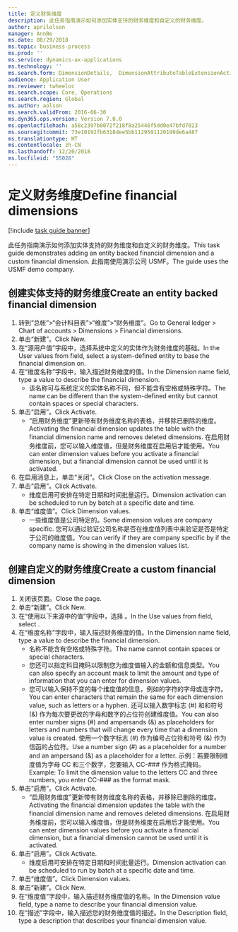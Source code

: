 ```yaml
---
title: 定义财务维度
description: 此任务指南演示如何添加实体支持的财务维度和自定义的财务维度。
author: aprilolson
manager: AnnBe
ms.date: 08/29/2018
ms.topic: business-process
ms.prod: ''
ms.service: dynamics-ax-applications
ms.technology: ''
ms.search.form: DimensionDetails,  DimensionAttributeTableExtensionActivate, DimensionValueDetails
audience: Application User
ms.reviewer: twheeloc
ms.search.scope: Core, Operations
ms.search.region: Global
ms.author: aolson
ms.search.validFrom: 2016-06-30
ms.dyn365.ops.version: Version 7.0.0
ms.openlocfilehash: a58c2397b0072f218f8a25446f5dd0e47bfd7023
ms.sourcegitcommit: 73e10192fb6318dee5bb1129591120199de6a487
ms.translationtype: HT
ms.contentlocale: zh-CN
ms.lasthandoff: 12/20/2018
ms.locfileid: "55028"
---
```

# <a name="define-financial-dimensions"></a><span data-ttu-id="3474f-103">定义财务维度</span><span class="sxs-lookup"><span data-stu-id="3474f-103">Define financial dimensions</span></span>

[!include [task guide banner](../../includes/task-guide-banner.md)]

<span data-ttu-id="3474f-104">此任务指南演示如何添加实体支持的财务维度和自定义的财务维度。</span><span class="sxs-lookup"><span data-stu-id="3474f-104">This task guide demonstrates adding an entity backed financial dimension and a custom financial dimension.</span></span>  <span data-ttu-id="3474f-105">此指南使用演示公司 USMF。</span><span class="sxs-lookup"><span data-stu-id="3474f-105">The guide uses the USMF demo company.</span></span>


## <a name="create-an-entity-backed-financial-dimension"></a><span data-ttu-id="3474f-106">创建实体支持的财务维度</span><span class="sxs-lookup"><span data-stu-id="3474f-106">Create an entity backed financial dimension</span></span>
1. <span data-ttu-id="3474f-107">转到“总帐”>“会计科目表”>“维度”>“财务维度”。</span><span class="sxs-lookup"><span data-stu-id="3474f-107">Go to General ledger > Chart of accounts > Dimensions > Financial dimensions.</span></span>
2. <span data-ttu-id="3474f-108">单击“新建”。</span><span class="sxs-lookup"><span data-stu-id="3474f-108">Click New.</span></span>
3. <span data-ttu-id="3474f-109">在“源用户值”字段中，选择系统中定义的实体作为财务维度的基础。</span><span class="sxs-lookup"><span data-stu-id="3474f-109">In the User values from field, select a system-defined entity to base the financial dimension on.</span></span> 
4. <span data-ttu-id="3474f-110">在“维度名称”字段中，输入描述财务维度的值。</span><span class="sxs-lookup"><span data-stu-id="3474f-110">In the Dimension name field, type a value to describe the financial dimension.</span></span>
    * <span data-ttu-id="3474f-111">该名称可与系统定义的实体名称不同，但不能含有空格或特殊字符。</span><span class="sxs-lookup"><span data-stu-id="3474f-111">The name can be different than the system-defined entity but cannot contain spaces or special characters.</span></span>  
5. <span data-ttu-id="3474f-112">单击“启用”。</span><span class="sxs-lookup"><span data-stu-id="3474f-112">Click Activate.</span></span>
    * <span data-ttu-id="3474f-113">“启用财务维度”更新带有财务维度名称的表格，并移除已删除的维度。</span><span class="sxs-lookup"><span data-stu-id="3474f-113">Activating the financial dimension updates the table with the financial dimension name and removes deleted dimensions.</span></span> <span data-ttu-id="3474f-114">在启用财务维度前，您可以输入维度值，但是财务维度在启用后才能使用。</span><span class="sxs-lookup"><span data-stu-id="3474f-114">You can enter dimension values before you activate a financial dimension, but a financial dimension cannot be used until it is activated.</span></span>  
6. <span data-ttu-id="3474f-115">在启用消息上，单击“关闭”。</span><span class="sxs-lookup"><span data-stu-id="3474f-115">Click Close on the activation message.</span></span>
7. <span data-ttu-id="3474f-116">单击“启用”。</span><span class="sxs-lookup"><span data-stu-id="3474f-116">Click Activate.</span></span>
    * <span data-ttu-id="3474f-117">维度启用可安排在特定日期和时间批量运行。</span><span class="sxs-lookup"><span data-stu-id="3474f-117">Dimension activation can be scheduled to run by batch at a specific date and time.</span></span>  
8. <span data-ttu-id="3474f-118">单击“维度值”。</span><span class="sxs-lookup"><span data-stu-id="3474f-118">Click Dimension values.</span></span>
    * <span data-ttu-id="3474f-119">一些维度值是公司特定的。</span><span class="sxs-lookup"><span data-stu-id="3474f-119">Some dimension values are company specific.</span></span> <span data-ttu-id="3474f-120">您可以通过验证公司名称是否在维度值列表中来验证是否是特定于公司的维度值。</span><span class="sxs-lookup"><span data-stu-id="3474f-120">You can verify if they are company specific by if the company name is showing in the dimension values list.</span></span>  

## <a name="create-a-custom-financial-dimension"></a><span data-ttu-id="3474f-121">创建自定义的财务维度</span><span class="sxs-lookup"><span data-stu-id="3474f-121">Create a custom financial dimension</span></span>
1. <span data-ttu-id="3474f-122">关闭该页面。</span><span class="sxs-lookup"><span data-stu-id="3474f-122">Close the page.</span></span>
2. <span data-ttu-id="3474f-123">单击“新建”。</span><span class="sxs-lookup"><span data-stu-id="3474f-123">Click New.</span></span>
3. <span data-ttu-id="3474f-124">在“使用以下来源中的值”字段中，选择 <Custom dimension>。</span><span class="sxs-lookup"><span data-stu-id="3474f-124">In the Use values from field, select <Custom dimension>.</span></span>
4. <span data-ttu-id="3474f-125">在“维度名称”字段中，输入描述财务维度的值。</span><span class="sxs-lookup"><span data-stu-id="3474f-125">In the Dimension name field, type a value to describe the financial dimension.</span></span>
    * <span data-ttu-id="3474f-126">名称不能含有空格或特殊字符。</span><span class="sxs-lookup"><span data-stu-id="3474f-126">The name cannot contain spaces or special characters.</span></span>  
    * <span data-ttu-id="3474f-127">您还可以指定科目掩码以限制您为维度值输入的金额和信息类型。</span><span class="sxs-lookup"><span data-stu-id="3474f-127">You can also specify an account mask to limit the amount and type of information that you can enter for dimension values.</span></span>   
    * <span data-ttu-id="3474f-128">您可以输入保持不变的每个维度值的信息，例如的字符的字母或连字符。</span><span class="sxs-lookup"><span data-stu-id="3474f-128">You can enter characters that remain the same for each dimension value, such as letters or a hyphen.</span></span> <span data-ttu-id="3474f-129">还可以输入数字标志 (#) 和和符号 (&) 作为每次要更改的字母和数字的占位符创建维度值。</span><span class="sxs-lookup"><span data-stu-id="3474f-129">You can also enter number signs (#) and ampersands (&) as placeholders for letters and numbers that will change every time that a dimension value is created.</span></span> <span data-ttu-id="3474f-130">使用一个数字标志 (#) 作为编号占位符和符号 (&) 作为信函的占位符。</span><span class="sxs-lookup"><span data-stu-id="3474f-130">Use a number sign (#) as a placeholder for a number and an ampersand (&) as a placeholder for a letter.</span></span>  <span data-ttu-id="3474f-131">示例：若要限制维度值为字母 CC 和三个数字，您要输入 CC-### 作为格式掩码。</span><span class="sxs-lookup"><span data-stu-id="3474f-131">Example: To limit the dimension value to the letters CC and three numbers, you enter CC-### as the format mask.</span></span>  
5. <span data-ttu-id="3474f-132">单击“启用”。</span><span class="sxs-lookup"><span data-stu-id="3474f-132">Click Activate.</span></span>
    * <span data-ttu-id="3474f-133">“启用财务维度”更新带有财务维度名称的表格，并移除已删除的维度。</span><span class="sxs-lookup"><span data-stu-id="3474f-133">Activating the financial dimension updates the table with the financial dimension name and removes deleted dimensions.</span></span> <span data-ttu-id="3474f-134">在启用财务维度前，您可以输入维度值，但是财务维度在启用后才能使用。</span><span class="sxs-lookup"><span data-stu-id="3474f-134">You can enter dimension values before you activate a financial dimension, but a financial dimension cannot be used until it is activated.</span></span>  
6. <span data-ttu-id="3474f-135">单击“启用”。</span><span class="sxs-lookup"><span data-stu-id="3474f-135">Click Activate.</span></span>
    * <span data-ttu-id="3474f-136">维度启用可安排在特定日期和时间批量运行。</span><span class="sxs-lookup"><span data-stu-id="3474f-136">Dimension activation can be scheduled to run by batch at a specific date and time.</span></span>  
7. <span data-ttu-id="3474f-137">单击“维度值”。</span><span class="sxs-lookup"><span data-stu-id="3474f-137">Click Dimension values.</span></span>
8. <span data-ttu-id="3474f-138">单击“新建”。</span><span class="sxs-lookup"><span data-stu-id="3474f-138">Click New.</span></span>
9. <span data-ttu-id="3474f-139">在“维度值”字段中，输入描述财务维度值的名称。</span><span class="sxs-lookup"><span data-stu-id="3474f-139">In the Dimension value field, type a name to describe your financial dimension value.</span></span>
10. <span data-ttu-id="3474f-140">在“描述”字段中，输入描述您的财务维度值的描述。</span><span class="sxs-lookup"><span data-stu-id="3474f-140">In the Description field, type a description that describes your financial dimension value.</span></span>

